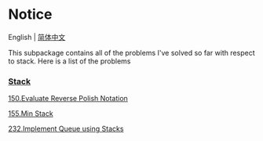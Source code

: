 # Notice
English | [简体中文](https://github.com/cartoonYu/LeetCodeSolution/blob/master/src/main/java/org/LeetcodeSolution/Stack/README-ZN.md)

This subpackage contains all of the problems I've solved so far with respect to stack. Here is a list of the problems

### [Stack](https://github.com/cartoonYu/LeetCodeSolution/blob/master/src/main/java/org/LeetcodeSolution/Stack)
[150.Evaluate Reverse Polish Notation](https://github.com/cartoonYu/LeetCodeSolution/blob/master/src/main/java/org/LeetcodeSolution/Stack/Solution150.java)

[155.Min Stack](https://github.com/cartoonYu/LeetCodeSolution/blob/master/src/main/java/org/LeetcodeSolution/Stack/Solution155.java)

[232.Implement Queue using Stacks](https://github.com/cartoonYu/LeetCodeSolution/blob/master/src/main/java/org/LeetcodeSolution/Stack/Solution232.java)
